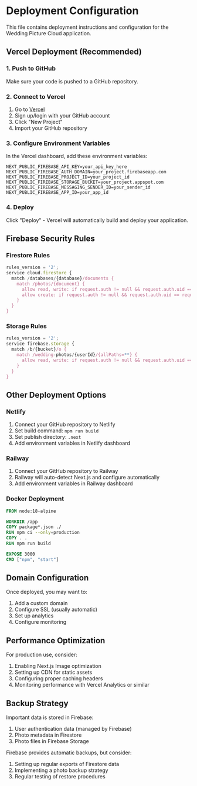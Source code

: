 # Deployment Configuration

This file contains deployment instructions and configuration for the Wedding Picture Cloud application.

## Vercel Deployment (Recommended)

### 1. Push to GitHub
Make sure your code is pushed to a GitHub repository.

### 2. Connect to Vercel
1. Go to [Vercel](https://vercel.com)
2. Sign up/login with your GitHub account
3. Click "New Project"
4. Import your GitHub repository

### 3. Configure Environment Variables
In the Vercel dashboard, add these environment variables:

```
NEXT_PUBLIC_FIREBASE_API_KEY=your_api_key_here
NEXT_PUBLIC_FIREBASE_AUTH_DOMAIN=your_project.firebaseapp.com
NEXT_PUBLIC_FIREBASE_PROJECT_ID=your_project_id
NEXT_PUBLIC_FIREBASE_STORAGE_BUCKET=your_project.appspot.com
NEXT_PUBLIC_FIREBASE_MESSAGING_SENDER_ID=your_sender_id
NEXT_PUBLIC_FIREBASE_APP_ID=your_app_id
```

### 4. Deploy
Click "Deploy" - Vercel will automatically build and deploy your application.

## Firebase Security Rules

### Firestore Rules
```javascript
rules_version = '2';
service cloud.firestore {
  match /databases/{database}/documents {
    match /photos/{document} {
      allow read, write: if request.auth != null && request.auth.uid == resource.data.userId;
      allow create: if request.auth != null && request.auth.uid == request.resource.data.userId;
    }
  }
}
```

### Storage Rules
```javascript
rules_version = '2';
service firebase.storage {
  match /b/{bucket}/o {
    match /wedding-photos/{userId}/{allPaths=**} {
      allow read, write: if request.auth != null && request.auth.uid == userId;
    }
  }
}
```

## Other Deployment Options

### Netlify
1. Connect your GitHub repository to Netlify
2. Set build command: `npm run build`
3. Set publish directory: `.next`
4. Add environment variables in Netlify dashboard

### Railway
1. Connect your GitHub repository to Railway
2. Railway will auto-detect Next.js and configure automatically
3. Add environment variables in Railway dashboard

### Docker Deployment
```dockerfile
FROM node:18-alpine

WORKDIR /app
COPY package*.json ./
RUN npm ci --only=production
COPY . .
RUN npm run build

EXPOSE 3000
CMD ["npm", "start"]
```

## Domain Configuration

Once deployed, you may want to:
1. Add a custom domain
2. Configure SSL (usually automatic)
3. Set up analytics
4. Configure monitoring

## Performance Optimization

For production use, consider:
1. Enabling Next.js Image optimization
2. Setting up CDN for static assets
3. Configuring proper caching headers
4. Monitoring performance with Vercel Analytics or similar

## Backup Strategy

Important data is stored in Firebase:
1. User authentication data (managed by Firebase)
2. Photo metadata in Firestore
3. Photo files in Firebase Storage

Firebase provides automatic backups, but consider:
1. Setting up regular exports of Firestore data
2. Implementing a photo backup strategy
3. Regular testing of restore procedures